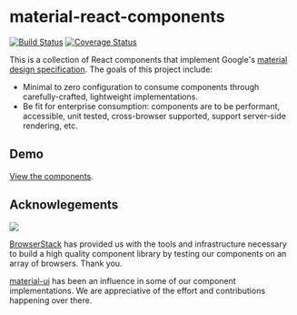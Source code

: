 material-react-components
=========================

[![Build Status](https://travis-ci.org/collegepulse/material-react-components.svg?branch=master)](https://travis-ci.org/collegepulse/material-react-components/)
[![Coverage Status](https://coveralls.io/repos/github/collegepulse/material-react-components/badge.svg?branch=master)](https://coveralls.io/github/collegepulse/material-react-components?branch=master)

This is a collection of React components that implement Google's [material design specification](https://material.io/guidelines). The goals of this project include:

- Minimal to zero configuration to consume components through carefully-crafted, lightweight implementations.
- Be fit for enterprise consumption: components are to be performant, accessible, unit tested, cross-browser supported, support server-side rendering, etc.

Demo
----

[View the components](https://collegepulse.github.io/material-react-components/).

Acknowlegements
---------------

[<img src="https://www.browserstack.com/images/mail/browserstack-logo-footer.png">](https://www.browserstack.com/)

[BrowserStack](https://www.browserstack.com/) has provided us with the tools and infrastructure necessary to build a high quality component library by testing our components on an array of browsers. Thank you.

[material-ui](https://github.com/callemall/material-ui) has been an influence in some of our component implementations. We are appreciative of the effort and contributions happening over there.
